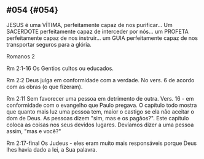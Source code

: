 ## #054 {#054}

JESUS é uma VÍTIMA, perfeitamente capaz de nos purificar... Um SACERDOTE perfeitamente capaz de interceder por nós... um PROFETA perfeitamente capaz de nos instruir... um GUIA perfeitamente capaz de nos transportar seguros para a glória.

Romanos 2

Rm 2:1-16 Os Gentios cultos ou educados.

Rm 2:2 Deus julga em conformidade com a verdade. No vers. 6 de acordo com as obras (o que fizeram).

Rm 2:11 Sem favorecer uma pessoa em detrimento de outra. Vers. 16 - em conformidade com o evangelho que Paulo pregava. O capítulo todo mostra que quanto mais luz uma pessoa tem, maior o castigo se ela não aceitar o dom de Deus. As pessoas dizem &quot;sim, mas e os pagãos?&quot;. Este capítulo coloca as coisas nos seus devidos lugares. Devíamos dizer a uma pessoa assim, &quot;mas e você?&quot;

Rm 2:17-final Os Judeus - eles eram muito mais responsáveis porque Deus lhes havia dado a lei, a Sua palavra.